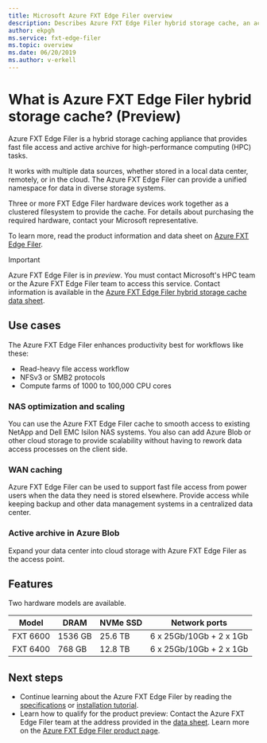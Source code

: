 ```yaml
---
title: Microsoft Azure FXT Edge Filer overview 
description: Describes Azure FXT Edge Filer hybrid storage cache, an active archive and file access accelerator solution for high performance computing 
author: ekpgh
ms.service: fxt-edge-filer
ms.topic: overview
ms.date: 06/20/2019
ms.author: v-erkell 
---
```


# What is Azure FXT Edge Filer hybrid storage cache? (Preview)

Azure FXT Edge Filer is a hybrid storage caching appliance that provides fast file access and active archive for high-performance computing (HPC) tasks.

It works with multiple data sources, whether stored in a local data center, remotely, or in the cloud. The Azure FXT Edge Filer can provide a unified namespace for data in diverse storage systems.

Three or more FXT Edge Filer hardware devices work together as a clustered filesystem to provide the cache. For details about purchasing the required hardware, contact your Microsoft representative. 

To learn more, read the product information and data sheet on [Azure FXT Edge Filer](https://azure.microsoft.com/services/fxt-edge-filer/).

> [!IMPORTANT]
> Azure FXT Edge Filer is in *preview*. You must contact Microsoft's HPC team or the Azure FXT Edge Filer team to access this service. Contact information is available in the [Azure FXT Edge Filer hybrid storage cache data sheet](https://azure.microsoft.com/mediahandler/files/resourcefiles/azure-fxt-edge-filer-hybrid-storage-cache-software-defined-networking-fast-file-access-and-active-archive-for-hpc/FXT%20Edge%20Filer%20datasheet-032219.pdf). 

## Use cases

The Azure FXT Edge Filer enhances productivity best for workflows like these:

* Read-heavy file access workflow 
* NFSv3 or SMB2 protocols
* Compute farms of 1000 to 100,000 CPU cores

### NAS optimization and scaling

You can use the Azure FXT Edge Filer cache to smooth access to existing NetApp and Dell EMC Isilon NAS systems. You also can add Azure Blob or other cloud storage to provide scalability without having to rework data access processes on the client side. 

### WAN caching

Azure FXT Edge Filer can be used to support fast file access from power users when the data they need is stored elsewhere. Provide access while keeping backup and other data management systems in a centralized data center. 

### Active archive in Azure Blob

Expand your data center into cloud storage with Azure FXT Edge Filer as the access point. 

## Features 

Two hardware models are available. 

| Model | DRAM | NVMe SSD | Network ports | 
|-------|------|----------|---------------|
| FXT 6600 | 1536 GB | 25.6 TB | 6 x 25Gb/10Gb + 2 x 1Gb |
| FXT 6400 | 768 GB | 12.8 TB | 6 x 25Gb/10Gb + 2 x 1Gb |


## Next steps

* Continue learning about the Azure FXT Edge Filer by reading the [specifications](fxt-specs.md) or [installation tutorial](fxt-install.md).
* Learn how to qualify for the product preview: Contact the Azure FXT Edge Filer team at the address provided in the [data sheet](https://azure.microsoft.com/mediahandler/files/resourcefiles/azure-fxt-edge-filer-hybrid-storage-cache-software-defined-networking-fast-file-access-and-active-archive-for-hpc/FXT%20Edge%20Filer%20datasheet-032219.pdf). Learn more on the [Azure FXT Edge Filer product page](https://azure.microsoft.com/services/fxt-edge-filer/).